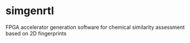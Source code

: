 # simgenrtl
FPGA accelerator generation software for chemical similarity assessment based on 2D fingerprints
